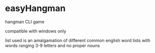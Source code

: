 # easyHangman
hangman CLI game

compatible with windows only

list used is an amalgamation of different common english word lists with words ranging 3-9 letters and no proper nouns
